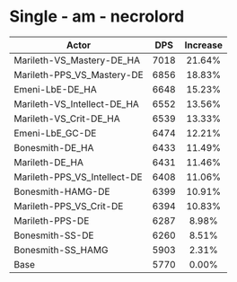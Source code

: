 # Single - am - necrolord
| Actor | DPS | Increase |
|---|:---:|:---:|
|Marileth-VS_Mastery-DE_HA|7018|21.64%|
|Marileth-PPS_VS_Mastery-DE|6856|18.83%|
|Emeni-LbE-DE_HA|6648|15.23%|
|Marileth-VS_Intellect-DE_HA|6552|13.56%|
|Marileth-VS_Crit-DE_HA|6539|13.33%|
|Emeni-LbE_GC-DE|6474|12.21%|
|Bonesmith-DE_HA|6433|11.49%|
|Marileth-DE_HA|6431|11.46%|
|Marileth-PPS_VS_Intellect-DE|6408|11.06%|
|Bonesmith-HAMG-DE|6399|10.91%|
|Marileth-PPS_VS_Crit-DE|6394|10.83%|
|Marileth-PPS-DE|6287|8.98%|
|Bonesmith-SS-DE|6260|8.51%|
|Bonesmith-SS_HAMG|5903|2.31%|
|Base|5770|0.00%|

